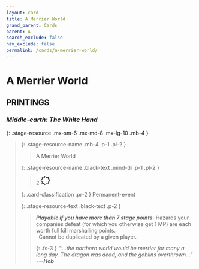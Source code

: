 ```yaml
---
layout: card
title: A Merrier World
grand_parent: Cards
parent: A
search_exclude: false
nav_exclude: false
permalink: /cards/a-merrier-world/
---
```


# A Merrier World


## PRINTINGS


### _Middle-earth: The White Hand_

{: .stage-resource .mx-sm-6 .mx-md-8 .mx-lg-10 .mb-4 }
> {: .stage-resource-name .mb-4 .p-1 .pl-2 }
> > <div class="card-mp"></div>
> > <div class="card-name">A Merrier World</div>
>
> {: .stage-resource-name .black-text .mind-di .p-1 .pl-2 }
> > 2 ![](/assets/images/stage-point.svg)
>
> {: .card-classification .pr-2 }
> Permanent-event
>
> {: .stage-resource-text .black-text .p-2 }
> > ***Playable if you have more than 7 stage points.*** Hazards your companies defeat (for which you otherwise get 1 MP) are each worth full kill marshalling points. <br>&ensp;Cannot be duplicated by a given player. 
> > 
> > {: .fs-3 } 
> > _“‘...the northern world would be merrier for many a long day. The dragon was dead, and the goblins overthrown...”_ ***---&#65279;Hob*** 
> 
